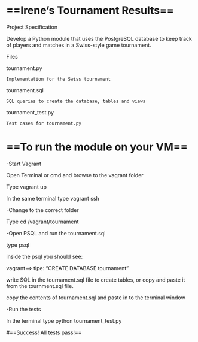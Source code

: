 # ==Irene’s Tournament Results==

Project Specification

Develop a Python module that uses the PostgreSQL database to keep track of players and matches in a Swiss-style game tournament.

Files

tournament.py

    Implementation for the Swiss tournament

tournament.sql

    SQL queries to create the database, tables and views

tournament_test.py

    Test cases for tournament.py

# ==To run the module on your VM==

-Start Vagrant

Open Terminal or cmd and browse to the vagrant folder

Type vagrant up

In the same terminal type vagrant ssh

-Change to the correct folder

Type cd /vagrant/tournament

-Open PSQL and run the tournament.sql

type psql

inside the psql you should see:

vagrant==> tipe: “CREATE DATABASE tournament”

write SQL in the tournament.sql file to create tables, or copy and paste it from the tournment.sql file.

copy the contents of tournament.sql and paste in to the terminal window

-Run the tests

In the terminal type python tournament_test.py

#==Success! All tests pass!==
